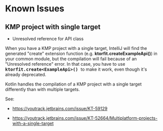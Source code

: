 # Known Issues

## KMP project with single target

* Unresolved reference for API class

When you have a KMP project with a single target, IntelliJ will find the generated "create" extension function (e.g.
**ktorfit.createExampleApi()**) in your common module, but the compilation will fail
because of an "Unresolved reference" error. In that case, you have to use <kbd> **ktorfit.create&lt;ExampleApi>()** </kbd> to make it work, even though it's already deprecated.

Kotlin handles the compilation of a KMP project with a single target differently than with multiple targets.

See: 

* https://youtrack.jetbrains.com/issue/KT-59129

* https://youtrack.jetbrains.com/issue/KT-52664/Multiplatform-projects-with-a-single-target